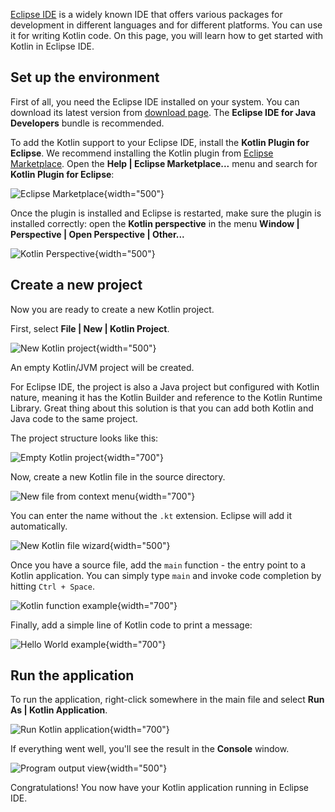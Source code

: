 [//]: # (title: Eclipse IDE)

[Eclipse IDE](https://www.eclipse.org/downloads/) is a widely known IDE that offers various packages for development in
different languages and for different platforms. You can use it for writing Kotlin code. On this page, you will learn
how to get started with Kotlin in Eclipse IDE. 

## Set up the environment

First of all, you need the Eclipse IDE installed on your system.
You can download its latest version from [download page](https://www.eclipse.org/downloads/).
The **Eclipse IDE for Java Developers** bundle is recommended.

To add the Kotlin support to your Eclipse IDE, install the **Kotlin Plugin for Eclipse**.
We recommend installing the Kotlin plugin from [Eclipse Marketplace](https://marketplace.eclipse.org/content/kotlin-plugin-eclipse). 
Open the __Help \| Eclipse Marketplace...__ menu and search for __Kotlin Plugin for Eclipse__: 

![Eclipse Marketplace](eclipse-marketplace.png){width="500"}

Once the plugin is installed and Eclipse is restarted, make sure the plugin is installed correctly: open the __Kotlin perspective__
in the menu __Window \| Perspective | Open Perspective \| Other...__
    
![Kotlin Perspective](eclipse-open-perspective.png){width="500"}

## Create a new project

Now you are ready to create a new Kotlin project.

First, select __File | New | Kotlin Project__.

![New Kotlin project](eclipse-project-name.png){width="500"}

An empty Kotlin/JVM project will be created.

For Eclipse IDE, the project is also a Java project but configured with Kotlin nature, meaning it has the Kotlin
Builder and reference to the Kotlin Runtime Library. Great thing about this solution is that you can add both Kotlin and
Java code to the same project.
   
The project structure looks like this:

![Empty Kotlin project](eclipse-empty-project.png){width="700"}

Now, create a new Kotlin file in the source directory.

![New file from context menu](eclipse-new-file.png){width="700"}
   
You can enter the name without the `.kt` extension. Eclipse will add it automatically.

![New Kotlin file wizard](eclipse-file-name.png){width="500"}

Once you have a source file, add the `main` function - the entry point to a Kotlin application. You
can simply type `main` and invoke code completion by hitting `Ctrl + Space`.

![Kotlin function example](eclipse-main.png){width="700"}

Finally, add a simple line of Kotlin code to print a message:

![Hello World example](eclipse-hello-world.png){width="700"}

## Run the application

To run the application, right-click somewhere in the main file and select __Run As | Kotlin Application__.

![Run Kotlin application](eclipse-run-as.png){width="700"}
   
If everything went well, you'll see the result in the **Console** window.

![Program output view](eclipse-output.png){width="500"}

Congratulations! You now have your Kotlin application running in Eclipse IDE.
